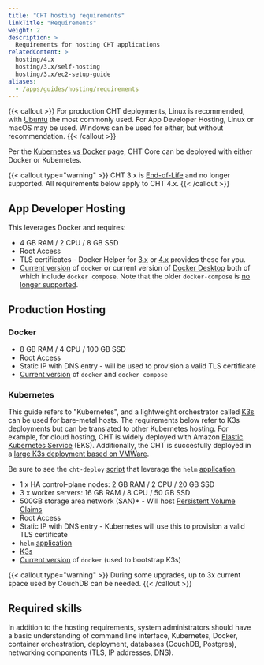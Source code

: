 ```yaml
---
title: "CHT hosting requirements"
linkTitle: "Requirements"
weight: 2
description: >
  Requirements for hosting CHT applications
relatedContent: >
  hosting/4.x
  hosting/3.x/self-hosting
  hosting/3.x/ec2-setup-guide
aliases:
  - /apps/guides/hosting/requirements
---
```


{{< callout  >}}
  For production CHT deployments, Linux is recommended, with [Ubuntu](https://ubuntu.com/server) the most commonly used. For App Developer Hosting, Linux or macOS may be used. Windows can be used for either, but without recommendation.
{{< /callout >}}

Per the [Kubernetes vs Docker](/hosting/kubernetes-vs-docker) page, CHT Core can be deployed with either Docker or Kubernetes.

{{< callout type="warning" >}}
  CHT 3.x is [End-of-Life](/releases/#supported-versions) and no longer supported. All requirements below apply to CHT 4.x.
{{< /callout >}}

## App Developer Hosting

This leverages Docker and requires:

* 4 GB RAM  / 2 CPU / 8 GB SSD
* Root Access
* TLS certificates -  Docker Helper for [3.x](/hosting/3.x/app-developer#cht-docker-helper) or [4.x](/hosting/4.x/app-developer#cht-docker-helper-for-4x) provides these  for you.
* [Current version](https://docs.docker.com/engine/install/) of `docker` or current version of [Docker Desktop](https://www.docker.com/products/docker-desktop/) both of which include `docker compose`. Note that the older `docker-compose` is [no longer supported](https://www.docker.com/blog/announcing-compose-v2-general-availability/).

##  Production Hosting

### Docker

* 8 GB RAM / 4 CPU / 100 GB SSD
* Root Access
* Static IP with DNS entry -  will be used to provision a valid TLS certificate
* [Current version](https://docs.docker.com/engine/install/) of `docker` and `docker compose`

### Kubernetes

This guide refers to "Kubernetes", and a lightweight orchestrator called [K3s](https://docs.k3s.io/) can be used for bare-metal hosts. The requirements below refer to K3s deployments but can be translated to other Kubernetes hosting. For example, for cloud hosting, CHT is widely deployed with Amazon [Elastic Kubernetes Service](https://aws.amazon.com/eks/) (EKS). Additionally, the CHT is succesfully deployed in a [large K3s deployment based on VMWare](/4.x/kubernetes/self-hosting-k3s-multinode).

Be sure to see the `cht-deploy` [script](https://github.com/medic/cht-core/tree/master/scripts/deploy) that leverage the `helm` [application](https://helm.sh/docs/intro/install/).

* 1 x HA control-plane nodes: 2 GB RAM / 2 CPU / 20 GB SSD
* 3 x worker servers: 16 GB RAM / 8 CPU / 50 GB SSD
* 500GB storage area network (SAN)* - Will host [Persistent Volume Claims](https://kubernetes.io/docs/concepts/storage/persistent-volumes/)
* Root Access
* Static IP with DNS entry - Kubernetes will use this to provision a valid TLS certificate
* `helm` [application](https://helm.sh/docs/intro/install/)
* [K3s](https://docs.k3s.io/)
* [Current version](https://docs.docker.com/engine/install/) of `docker` (used to bootstrap K3s)

{{< callout type="warning" >}}
  During some upgrades, up to 3x current space used by CouchDB can be needed.
{{< /callout >}}


## Required skills
In addition to the hosting requirements, system administrators should have a basic understanding of command line interface, Kubernetes, Docker, container orchestration, deployment, databases (CouchDB, Postgres), networking components (TLS, IP addresses, DNS).
